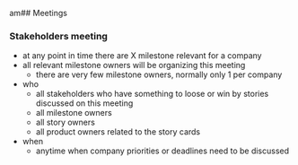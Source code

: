 am## Meetings

### Stakeholders meeting

- at any point in time there are X milestone relevant for a company
- all relevant milestone owners will be organizing this meeting
  - there are very few milestone owners, normally only 1 per company 
- who
  - all stakeholders who have something to loose or win by stories discussed on this meeting
  - all milestone owners
  - all story owners 
  - all product owners related to the story cards
- when
  - anytime when company priorities or deadlines need to be discussed

